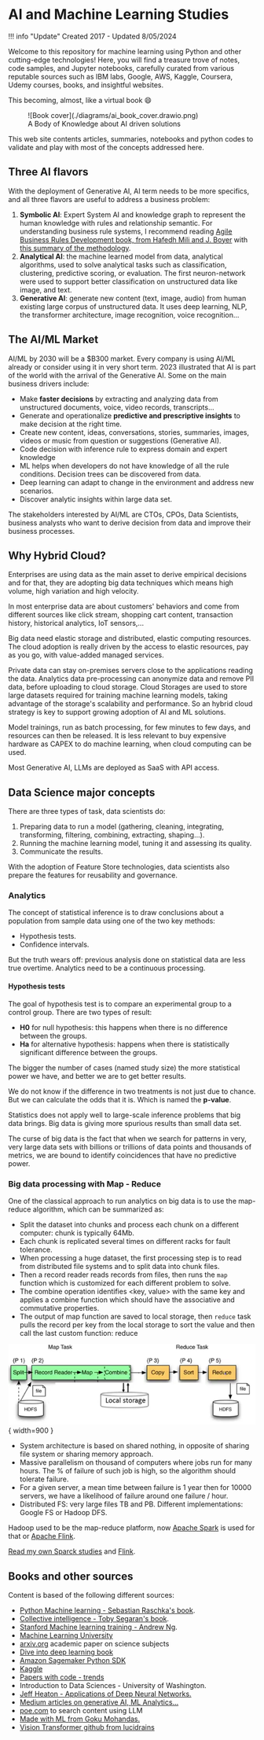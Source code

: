 # AI and Machine Learning Studies

!!! info "Update"
    Created 2017 - Updated 8/05/2024

Welcome to this repository for machine learning using Python and other cutting-edge technologies! Here, you will find a treasure trove of notes, code samples, and Jupyter notebooks, carefully curated from various reputable sources such as IBM labs, Google, AWS, Kaggle, Coursera, Udemy courses, books, and insightful websites.

This becoming, almost, like a virtual book :smile: 

<figure markdown="span">
  ![Book cover](./diagrams/ai_book_cover.drawio.png)
  <figcaption>A Body of Knowledge about AI driven solutions</figcaption>
</figure>

This web site contents articles, summaries, notebooks and python codes to validate and play with most of the concepts addressed here. 

## Three AI flavors

With the deployment of Generative AI, AI term needs to be more specifics, and all three flavors are useful to address a business problem:

1. **Symbolic AI**: Expert System AI and knowledge graph to represent the human knowledge with rules and relationship semantic. For understanding business rule systems, I recommend reading [Agile Business Rules Development book, from Hafedh Mili and J. Boyer](https://link.springer.com/book/10.1007/978-3-642-19041-4) with [this summary of the methodology](https://jbcodeforce.github.io/methodology/abrd/).
1. **Analytical AI**: the machine learned model from data, analytical algorithms, used to solve analytical tasks such as classification, clustering, predictive scoring, or evaluation. The first neuron-network were used to support better classification on unstructured data like image, and text.
1. **Generative AI**: generate new content (text, image, audio) from human existing large corpus of unstructured data. It uses deep learning, NLP, the transformer architecture, image recognition, voice recognition...

## The AI/ML Market

AI/ML by 2030 will be a $B300 market. Every company is using AI/ML already or consider using it in very short term. 2023 illustrated that AI is part of the world with the arrival of the Generative AI. Some on the main business drivers include:

* Make **faster decisions** by extracting and analyzing data from unstructured documents, voice, video records, transcripts...
* Generate and operationalize **predictive and prescriptive insights** to make decision at the right time.
* Create new content, ideas, conversations, stories, summaries, images, videos or music from question or suggestions (Generative AI).
* Code decision with inference rule to express domain and expert knowledge
* ML helps when developers do not have knowledge of all the rule conditions. Decision trees can be discovered from data.
* Deep learning can adapt to change in the environment and address new scenarios.
* Discover analytic insights within large data set.

The stakeholders interested by AI/ML are CTOs, CPOs, Data Scientists, business analysts who want to derive decision from data and improve their business processes.

## Why Hybrid Cloud?

Enterprises are using data as the main asset to derive empirical decisions and for that, they are adopting big data techniques which means high volume, high variation and high velocity.

In most enterprise data are about customers' behaviors and come from different sources like click stream, shopping cart content, transaction history, historical analytics, IoT sensors,...

Big data need elastic storage and distributed, elastic computing resources. The cloud adoption is really driven by the access to elastic resources, pay as you go, with value-added managed services. 

Private data can stay on-premises servers close to the applications reading the data. Analytics data pre-processing can anonymize data and remove PII data, before uploading to cloud storage. Cloud Storages are used to store large datasets required for training machine learning models, taking advantage of the storage's scalability and performance. So an hybrid cloud strategy is key to support growing adoption of AI and ML solutions.

Model trainings, run as batch processing, for few minutes to few days, and resources can then be released. It is less relevant to buy expensive hardware as CAPEX to do machine learning, when cloud computing can be used.

Most Generative AI, LLMs are deployed as SaaS with API access.

## Data Science major concepts

There are three types of task, data scientists do: 

1. Preparing data to run a model (gathering, cleaning, integrating, transforming, filtering, combining, extracting, shaping...).
2. Running the machine learning model, tuning it and assessing its quality.
3. Communicate the results.

With the adoption of Feature Store technologies, data scientists also prepare the features for reusability and governance.

### Analytics

The concept of statistical inference is to draw conclusions about a population from sample data using one of the two key methods:

* Hypothesis tests.
* Confidence intervals.

But the truth wears off: previous analysis done on statistical data are less true overtime. Analytics need to be a continuous processing.

#### Hypothesis tests  

The goal of hypothesis test is to compare an experimental group to a control group. There are two types of result:

* **H0** for null hypothesis: this happens when there is no difference between the groups.
* **Ha** for alternative hypothesis: happens when there is statistically significant difference between the groups.

The bigger the number of cases (named study size) the more statistical power we have, and better we are to get better results.

We do not know if the difference in two treatments is not just due to chance. But we can calculate the odds that it is. Which is named the **p-value**.

Statistics does not apply well to large-scale inference problems that big data brings. Big data is giving more spurious results than small data set.

The curse of big data is the fact that when we search for patterns in very, very large data sets with billions or trillions of data points and thousands of metrics,  we are bound to identify coincidences that have no predictive power.


### Big data processing with Map - Reduce

One of the classical approach to run analytics on big data is to use the map-reduce algorithm, which can be summarized as:

* Split the dataset into chunks and process each chunk on a different computer: chunk is typically 64Mb.
* Each chunk is replicated several times on different racks for fault tolerance.
* When processing a huge dataset, the first processing step is to read from distributed file systems and to split data into chunk files.
* Then a record reader reads records from files, then runs the `map` function which is customized for each different problem to solve.
* The combine operation identifies <key, value> with the same key and applies a combine function which should have the associative and commutative properties.
* The output of map function are saved to local storage, then `reduce` task pulls the record per key from the local storage to sort the value and then call the last custom function: reduce

![](./images/map-reduce-1.png){ width=900 }

* System architecture is based on shared nothing, in opposite of sharing file system or sharing memory approach.
* Massive parallelism on thousand of computers where jobs run for many hours. The % of failure of such job is high, so the algorithm should tolerate failure.
* For a given server, a mean time between failure is 1 year then for 10000 servers, we have a likelihood of failure around one failure / hour.
* Distributed FS: very large files TB and PB. Different implementations: Google FS or Hadoop DFS.

Hadoop used to be the map-reduce platform, now [Apache Spark](https://spark.apache.org/) is used for that or [Apache Flink](https://flink.apache.org/).

[Read my own  Sparck studies](https://jbcodeforce.github.io/spark-studies/) and [Flink](https://jbcodeforce.github.io/flink-studies/).


## Books and other sources

Content is based of the following different sources:

* [Python Machine learning - Sebastian Raschka's book](https://www.amazon.com/Python-Machine-Learning-Sebastian-Raschka/dp/1783555130/ref=asc_df_1783555130/?tag=hyprod-20&linkCode=df0&hvadid=312140868236&hvpos=1o7&hvnetw=g&hvrand=12056535591325453294&hvpone=&hvptwo=&hvqmt=&hvdev=c&hvdvcmdl=&hvlocint=&hvlocphy=9032152&hvtargid=pla-406163981473&psc=1).
* [Collective intelligence - Toby Segaran's book](https://www.amazon.com/Programming-Collective-Intelligence-Building-Applications/dp/0596529325/ref=sr_1_2?crid=1UBVCJKMM17Q6&keywords=collective+intelligence&qid=1553021611&s=books&sprefix=collective+inte%2Cstripbooks%2C236&sr=1-2).
* [Stanford Machine learning training - Andrew Ng](https://www.coursera.org/learn/machine-learning).
* [Machine Learning University](https://mlu.corp.amazon.com/course-catalog/)
* [arxiv.org](https://arxiv.org) academic paper on science subjects
* [Dive into deep learning book](https://d2l.ai)
* [Amazon Sagemaker Python SDK](https://sagemaker.readthedocs.io/en/stable/)
* [Kaggle](http://kaggle.com)
* [Papers with code - trends](https://paperswithcode.com/)
* Introduction to Data Sciences - University of Washington.
* [Jeff Heaton - Applications of Deep Neural Networks.](https://github.com/jeffheaton/t81_558_deep_learning)
* [Medium articles on generative AI, ML Analytics...](www.medium.com)
* [poe.com](https://poe.com) to search content using LLM
* [Made with ML from Goku Mohandas.](https://madewithml.com/)
* [Vision Transformer github from lucidrains](https://github.com/lucidrains/)